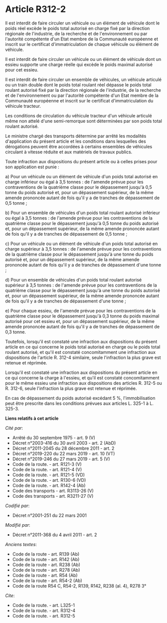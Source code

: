 # Article R312-2

Il est interdit de faire circuler un véhicule ou un élément de véhicule dont le poids réel excède le poids total autorisé en
charge fixé par la direction régionale de l'industrie, de la recherche et de l'environnement ou par l'autorité compétente
d'un Etat membre de la Communauté européenne et inscrit sur le certificat d'immatriculation de chaque véhicule ou élément de
véhicule. 

Il est interdit de faire circuler un véhicule ou un élément de véhicule dont un essieu supporte une charge réelle qui excède
le poids maximal autorisé pour cet essieu. 

Il est interdit de faire circuler un ensemble de véhicules, un véhicule articulé ou un train double dont le poids total
roulant réel dépasse le poids total roulant autorisé fixé par la direction régionale de l'industrie, de la recherche et de
l'environnement ou par l'autorité compétente d'un Etat membre de la Communauté européenne et inscrit sur le certificat
d'immatriculation du véhicule tracteur. 

Les conditions de circulation du véhicule tracteur d'un véhicule articulé même non attelé d'une semi-remorque sont
déterminées par son poids total roulant autorisé. 

Le ministre chargé des transports détermine par arrêté les modalités d'application du présent article et les conditions dans
lesquelles des dérogations peuvent être accordées à certains ensembles de véhicules circulant à vitesse réduite et aux
matériels de travaux publics. 

Toute infraction aux dispositions du présent article ou à celles prises pour son application est punie : 

a) Pour un véhicule ou un élément de véhicule d'un poids total autorisé en charge inférieur ou égal à 3,5 tonnes : de
l'amende prévue pour les contraventions de la quatrième classe pour le dépassement jusqu'à 0,5 tonne du poids autorisé et,
pour un dépassement supérieur, de la même amende prononcée autant de fois qu'il y a de tranches de dépassement de 0,5
tonne ; 

b) Pour un ensemble de véhicules d'un poids total roulant autorisé inférieur ou égal à 3,5 tonnes : de l'amende prévue pour
les contraventions de la quatrième classe pour le dépassement jusqu'à 0,5 tonne du poids autorisé et, pour un dépassement
supérieur, de la même amende prononcée autant de fois qu'il y a de tranches de dépassement de 0,5 tonne ; 

c) Pour un véhicule ou un élément de véhicule d'un poids total autorisé en charge supérieur à 3,5 tonnes : de l'amende prévue
pour les contraventions de la quatrième classe pour le dépassement jusqu'à une tonne du poids autorisé et, pour un
dépassement supérieur, de la même amende prononcée autant de fois qu'il y a de tranches de dépassement d'une tonne ; 

d) Pour un ensemble de véhicules d'un poids total roulant autorisé supérieur à 3,5 tonnes : de l'amende prévue pour les
contraventions de la quatrième classe pour le dépassement jusqu'à une tonne du poids autorisé et, pour un dépassement
supérieur, de la même amende prononcée autant de fois qu'il y a de tranches de dépassement d'une tonne ; 

e) Pour chaque essieu, de l'amende prévue pour les contraventions de la quatrième classe pour le dépassement jusqu'à 0,3
tonne du poids maximal autorisé pour cet essieu et, pour un dépassement supérieur, de la même amende prononcée autant de fois
qu'il y a de tranches de dépassement de 0,3 tonne. 

Toutefois, lorsqu'il est constaté une infraction aux dispositions du présent article en ce qui concerne le poids total
autorisé en charge ou le poids total roulant autorisé, et qu'il est constaté concomitamment une infraction aux dispositions
de l'article R. 312-4 similaire, seule l'infraction la plus grave est retenue et réprimée. 

Lorsqu'il est constaté une infraction aux dispositions du présent article en ce qui concerne la charge à l'essieu, et qu'il
est constaté concomitamment pour le même essieu une infraction aux dispositions des articles R. 312-5 ou R. 312-6, seule
l'infraction la plus grave est retenue et réprimée. 

En cas de dépassement du poids autorisé excédant 5 %, l'immobilisation peut être prescrite dans les conditions prévues aux
articles L. 325-1 à L. 325-3.

**Liens relatifs à cet article**

_Cité par_:

  - Arrêté du 30 septembre 1975 - art. 9 (V)
  - Décret n°2003-416 du 30 avril 2003 - art. 2 (AbD)
  - Décret n°2011-2045 du 28 décembre 2011 - art. 2
  - Décret n°2019-220 du 22 mars 2019 - art. 10 (VT)
  - Décret n°2019-246 du 27 mars 2019 - art. 5 (V)
  - Code de la route. - art. R121-3 (V)
  - Code de la route. - art. R121-4 (V)
  - Code de la route. - art. R121-5 (VD)
  - Code de la route. - art. R130-6 (VD)
  - Code de la route. - art. R142-4 (Ab)
  - Code des transports - art. R3113-26 (V)
  - Code des transports - art. R3211-27 (V)

_Codifié par_:

  - Décret n°2001-251 du 22 mars 2001

_Modifié par_:

  - Décret n°2011-368 du 4 avril 2011 - art. 2

_Anciens textes_:

  - Code de la route - art. R139 (Ab)
  - Code de la route - art. R142 (Ab)
  - Code de la route - art. R238 (Ab)
  - Code de la route - art. R278 (Ab)
  - Code de la route - art. R54 (Ab)
  - Code de la route - art. R54-2 (Ab)
  - Code de la route R54 C, R54-2, R139, R142, R238 (al. 4), R278 3°

_Cite_:

  - Code de la route. - art. L325-1
  - Code de la route. - art. R312-4
  - Code de la route. - art. R312-5
